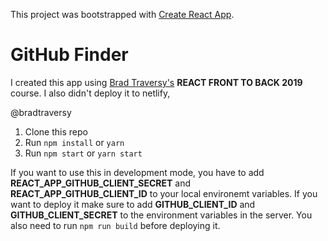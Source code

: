 This project was bootstrapped with [Create React App](https://github.com/facebook/create-react-app).

# GitHub Finder

I created this app using [Brad Traversy's](https://github.com/bradtraversy)  **REACT FRONT TO BACK 2019** course.
I also didn't deploy it to netlify, 

@bradtraversy

1. Clone this repo
2. Run `npm install` or `yarn`
3. Run `npm start` or `yarn start`

If you want to use this in development mode, you have to add **REACT_APP_GITHUB_CLIENT_SECRET** and **REACT_APP_GITHUB_CLIENT_ID** to your local environemt variables. If you want to deploy it make sure to add **GITHUB_CLIENT_ID** and **GITHUB_CLIENT_SECRET** to the environment variables in the server.
You also need to run `npm run build` before deploying it.
